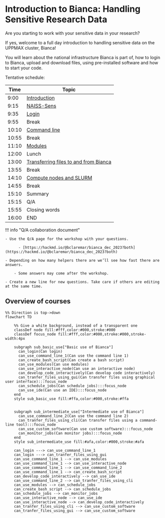 # Introduction to Bianca: Handling Sensitive Research Data

Are you starting to work with your sensitive data in your research? 

If yes, welcome to a full day introduction to handling sensitive data on the UPPMAX cluster, Bianca!

You will learn about the national infrastructure Bianca is part of, how to login to Bianca, upload and download files, using pre-installed software and how to start your code.

Tentative schedule:

Time |Topic
-----|------------------------
9:00 |[Introduction](intro.md)
9:15 |[NAISS-Sens](sens_project_short.md)
9:35 |[Login](login_bianca.md)
9:55 |Break
10:10|[Command line](commandline.md)
10:55|Break
11:10|[Modules](modules1.md)
12:00|Lunch
13:00|[Transferring files to and from Bianca](transfer_basics.md)
13:55|Break
14:10|[Compute nodes and SLURM](slurm_intro.md)
14:55|Break
15:10|Summary
15:15|Q/A
15:55|Closing words
16:00|END

!!! info "Q/A collaboration document"

    - Use the Q/A page for the workshop with your questions.

          - [https://hackmd.io/@bclaremar/bianca_dec_2023?both](https://hackmd.io/@bclaremar/bianca_dec_2023?both)

    - Depending on how many helpers there are we’ll see how fast there are answers.

        - Some answers may come after the workshop.

    - Create a new line for new questions. Take care if others are editing at the same time.

## Overview of courses

```mermaid
%% Direction is top->down
flowchart TD

    %% Give a white background, instead of a transparent one
    classDef node fill:#fff,color:#000,stroke:#000
    classDef focus_node fill:#fff,color:#000,stroke:#000,stroke-width:4px
    
    subgraph sub_basic_use["Basic use of Bianca"]
      can_login(Can login)
      can_use_command_line_1(Can use the command line 1)
      can_create_bash_script(Can create a bash script)
      can_use_modules(Can use modules)
      can_use_interactive_node(Can use an interactive node)
      can_develop_code_interactively(Can develop code interactively)
      can_tranfer_files_using_gui(Can transfer files using graphical user interface):::focus_node
      can_schedule_jobs(Can schedule jobs):::focus_node
      can_use_ide(Can use an IDE):::focus_node
    end
    style sub_basic_use fill:#ffa,color:#000,stroke:#ffa


    subgraph sub_intermediate_use["Intermediate use of Bianca"]
      can_use_command_line_2(Can use the command line 2)
      can_tranfer_files_using_cli(Can transfer files using a command-line tool):::focus_node
      can_use_custom_software(Can use custom software):::focus_node
      can_monitor_jobs(Can monitor jobs):::focus_node
    end
    style sub_intermediate_use fill:#afa,color:#000,stroke:#afa

    can_login ---> can_use_command_line_1
    can_login ---> can_tranfer_files_using_gui
    can_use_command_line_1 --> can_use_modules
    can_use_command_line_1 --> can_use_interactive_node
    can_use_command_line_1 --> can_use_command_line_2
    can_use_command_line_1 --> can_create_bash_script
    can_develop_code_interactively --> can_use_ide
    can_use_command_line_2 --> can_tranfer_files_using_cli
    can_use_modules --> can_schedule_jobs
    can_create_bash_script --> can_schedule_jobs
    can_schedule_jobs --> can_monitor_jobs
    can_use_interactive_node --> can_use_ide
    can_use_interactive_node --> can_develop_code_interactively
    can_tranfer_files_using_cli --> can_use_custom_software
    can_tranfer_files_using_gui --> can_use_custom_software
```
    
